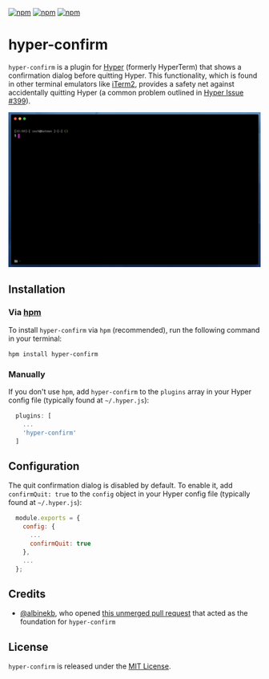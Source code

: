 [![npm](https://img.shields.io/npm/v/hyper-confirm.svg)](https://www.npmjs.com/package/hyper-confirm) [![npm](https://img.shields.io/npm/dt/hyper-confirm.svg)](https://www.npmjs.com/package/hyper-confirm) [![npm](https://img.shields.io/npm/l/hyper-confirm.svg)](https://www.npmjs.com/package/hyper-confirm)

# hyper-confirm

`hyper-confirm` is a plugin for [Hyper](https://hyper.is/) (formerly HyperTerm) that shows a confirmation dialog before quitting Hyper. This functionality, which is found in other terminal emulators like [iTerm2](https://www.iterm2.com/), provides a safety net against accidentally quitting Hyper (a common problem outlined in [Hyper Issue #399](https://github.com/zeit/hyper/issues/399)).

![](.github/demo.gif)

## Installation

### Via [hpm](https://github.com/zeit/hpm)

To install `hyper-confirm` via `hpm` (recommended), run the following command in your terminal:

```
hpm install hyper-confirm
```

### Manually

If you don't use `hpm`, add `hyper-confirm` to the `plugins` array in your Hyper config file (typically found at `~/.hyper.js`):

```javascript
  plugins: [
    ...
    'hyper-confirm'
  ]
```

## Configuration

The quit confirmation dialog is disabled by default. To enable it, add `confirmQuit: true` to the `config` object in your Hyper config file (typically found at `~/.hyper.js`):

```javascript
  module.exports = {
    config: {
      ...
      confirmQuit: true
    },
    ...
  };
```

## Credits

- [@albinekb](https://github.com/albinekb), who opened [this unmerged pull request](https://github.com/zeit/hyper/pull/403) that acted as the foundation for `hyper-confirm`


## License

`hyper-confirm` is released under the [MIT License](LICENSE.md).
